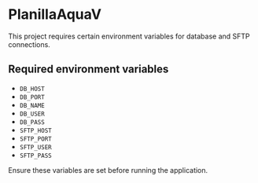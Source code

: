 # PlanillaAquaV

This project requires certain environment variables for database and SFTP connections.

## Required environment variables

- `DB_HOST`
- `DB_PORT`
- `DB_NAME`
- `DB_USER`
- `DB_PASS`
- `SFTP_HOST`
- `SFTP_PORT`
- `SFTP_USER`
- `SFTP_PASS`

Ensure these variables are set before running the application.
